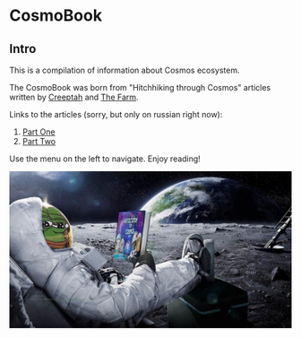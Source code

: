 # CosmoBook

## Intro

This is a compilation of information about Cosmos ecosystem.

The CosmoBook was born from "Hitchhiking through Cosmos" articles written by [Creeptah](https://t.me/creeptah) and [The Farm](https://t.me/TheFarm\_xyz).

Links to the articles (sorry, but only on russian right now):

1. [Part One](https://teletype.in/@creeptahfarm/cosmos\_guide)
2. [Part Two](https://teletype.in/@creeptahfarm/cosmos\_guide2)

Use the menu on the left to navigate. Enjoy reading!

![](<.gitbook/assets/image (5) (1).png>)
